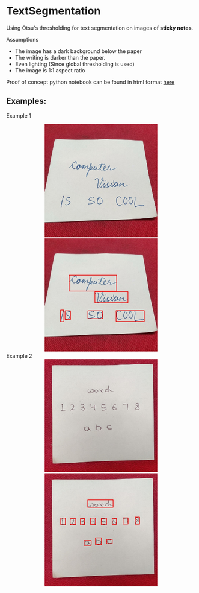 # TextSegmentation
Using Otsu's thresholding for text segmentation on images of **sticky notes**.

Assumptions
 * The image has a dark background below the paper
 * The writing is darker than the paper.
 * Even lighting (Since global thresholding is used)
 * The image is 1:1 aspect ratio
 
Proof of concept python notebook can be found in html format [here](https://ekan5h.github.io/TextSegmentation/)

## Examples:
Example 1
<div align = "center">
<img src = "samples/example1.jpeg" height = 300 width = 300> <img src = "samples/example1BB.jpeg" height = 300 width = 300>
</div>
Example 2
<div align="center">
<img src = "samples/example2.jpeg" height = 300 width = 300> <img src = "samples/example2BB.jpeg" height = 300 width = 300>
</div
